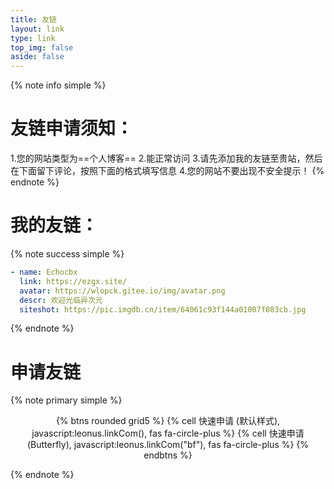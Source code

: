 ```yaml
---
title: 友链
layout: link
type: link
top_img: false
aside: false
---
```


{% note info simple %}
# 友链申请须知：
1.您的网站类型为==个人博客==
2.能正常访问
3.请先添加我的友链至贵站，然后在下面留下评论，按照下面的格式填写信息
4.您的网站不要出现不安全提示！
{% endnote %}

# 我的友链：

{% note success simple %}

```yaml
- name: Echocbx
  link: https://ezgx.site/
  avatar: https://wlopck.gitee.io/img/avatar.png
  descr: 欢迎光临异次元
  siteshot: https://pic.imgdb.cn/item/64061c93f144a01007f083cb.jpg
```

{% endnote %}

<!-- 不要删除以下html部分
<div class="addBtn">
<button onclick="leonus.linkCom()">
<i class="fa-solid fa-circle-plus"></i>
快速申请 (默认样式)
</button>
<button onclick="leonus.linkCom(&quot;bf&quot;)">
<i class="fa-solid fa-circle-plus"></i>
快速申请 (Butterfly)
</button>
</div>
<link rel="stylesheet" href="/css/kslink.css">
<script src="/js/kslink.js"></script> -->

# 申请友链
{% note primary simple %}
<center style="width:fit-content;margin:auto;">

{% btns rounded grid5 %}
{% cell 快速申请 (默认样式), javascript:leonus.linkCom(), fas fa-circle-plus %}
{% cell 快速申请 (Butterfly), javascript:leonus.linkCom(&quot;bf&quot;), fas fa-circle-plus %}
{% endbtns %}
</center>

{% endnote %}
<link rel="stylesheet" href="/css/kslink.css">
<script src="/js/kslink.js"></script>
